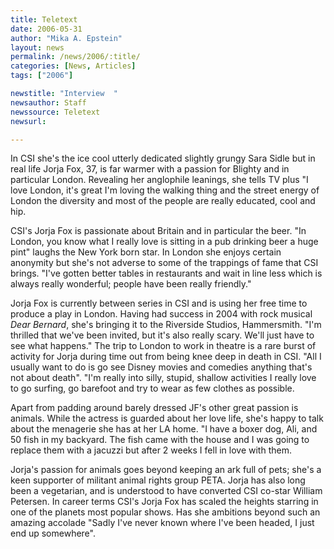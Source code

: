 ```yaml
---
title: Teletext
date: 2006-05-31
author: "Mika A. Epstein"
layout: news
permalink: /news/2006/:title/
categories: [News, Articles]
tags: ["2006"]

newstitle: "Interview  "
newsauthor: Staff
newssource: Teletext
newsurl:

---
```


In CSI she's the ice cool utterly dedicated slightly grungy Sara Sidle but in real life Jorja Fox, 37, is far warmer with a passion for Blighty and in particular London. Revealing her anglophile leanings, she tells TV plus "I love London, it's great I'm loving the walking thing and the street energy of London the diversity and most of the people are really educated, cool and hip.

CSI's Jorja Fox is passionate about Britain and in particular the beer. "In London, you know what I really love is sitting in a pub drinking beer a huge pint" laughs the New York born star. In London she enjoys certain anonymity but she's not adverse to some of the trappings of fame that CSI brings. "I've gotten better tables in restaurants and wait in line less which is always really wonderful; people have been really friendly."

Jorja Fox is currently between series in CSI and is using her free time to produce a play in London. Having had success in 2004 with rock musical *Dear Bernard*, she's bringing it to the Riverside Studios, Hammersmith. "I'm thrilled that we've been invited, but it's also really scary. We'll just have to see what happens." The trip to London to work in theatre is a rare burst of activity for Jorja during time out from being knee deep in death in CSI. "All I usually want to do is go see Disney movies and comedies anything that's not about death". "I'm really into silly, stupid, shallow activities I really love to go surfing, go barefoot and try to wear as few clothes as possible.

Apart from padding around barely dressed JF's other great passion is animals. While the actress is guarded about her love life, she's happy to talk about the menagerie she has at her LA home. "I have a boxer dog, Ali, and 50 fish in my backyard. The fish came with the house and I was going to replace them with a jacuzzi but after 2 weeks I fell in love with them.

Jorja's passion for animals goes beyond keeping an ark full of pets; she's a keen supporter of militant animal rights group PETA. Jorja has also long been a vegetarian, and is understood to have converted CSI co-star William Petersen. In career terms CSI's Jorja Fox has scaled the heights starring in one of the planets most popular shows. Has she ambitions beyond such an amazing accolade "Sadly I've never known where I've been headed, I just end up somewhere".

